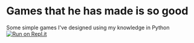 # Games that he has made is so good
Some simple games I've designed using my knowledge in Python
[![Run on Repl.it](https://repl.it/badge/github/raiatharva/Games)](https://repl.it/github/raiatharva/Games)